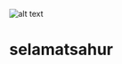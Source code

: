 ![alt text](https://images.unsplash.com/photo-1633258993966-17878d2b10a3?q=80&w=1374&auto=format&fit=crop&ixlib=rb-4.0.3&ixid=M3wxMjA3fDB8MHxwaG90by1wYWdlfHx8fGVufDB8fHx8fA%3D%3D?raw=true)
# selamatsahur

